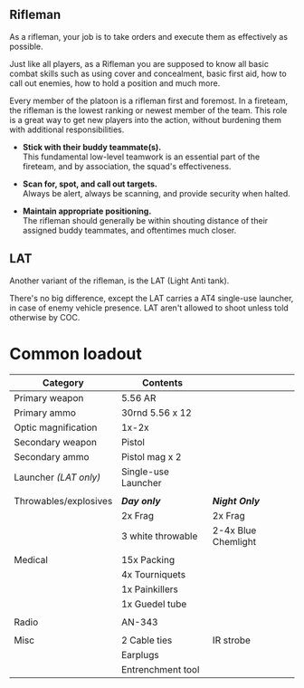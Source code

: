 ## Rifleman

As a rifleman, your job is to take orders and execute them as effectively as possible. 

Just like all players, as a Rifleman you are supposed to know all basic combat skills such as using cover and concealment, basic first aid, how to call out enemies, how to hold a position and much more.

Every member of the platoon is a rifleman first and foremost. In a fireteam, the rifleman is the lowest ranking or newest member of the team. This role is a great way to get new players into the action, without burdening them with additional responsibilities.

- **Stick with their buddy teammate(s).**</br>
This fundamental low-level teamwork is an essential part of the fireteam, and by association, the squad's effectiveness.
 
- **Scan for, spot, and call out targets.**</br>
Always be alert, always be scanning, and provide security when halted.
 
- **Maintain appropriate positioning.**</br> 
  The rifleman should generally be within shouting distance of their assigned buddy teammates, and oftentimes much closer.

## LAT 
Another variant of the rifleman, is the LAT (Light Anti tank).

There's no big difference, except the LAT carries a AT4 single-use launcher, in case of enemy vehicle presence.
LAT aren't allowed to shoot unless told otherwise by COC.


# Common loadout

|Category             | Contents             |                     |
|---------------------|----------------------|---------------------|
| Primary weapon      | 5.56 AR              |                     |
| Primary ammo        | 30rnd 5.56 x 12      |                     |
| Optic magnification | 1x-2x                |                     |
| Secondary weapon    | Pistol               |                     |
| Secondary ammo      | Pistol mag x 2       |                     |
| Launcher *(LAT only)*| Single-use Launcher  |                     |
|                     |                      |                     |
|Throwables/explosives| ***Day only***       | ***Night Only***    |
|                     | 2x Frag              | 2x Frag             |
|                     | 3 white throwable    | 2-4x Blue Chemlight |
|                     |                      |                     |
| Medical             | 15x Packing          |                     |
|                     | 4x Tourniquets       |                     |
|                     | 1x Painkillers       |                     |
|                     | 1x Guedel tube       |                     |
|                     |                      |                     |
| Radio               | AN-343               |                     |
|                     |                      |                     |
| Misc                | 2 Cable ties         | IR strobe           |
|                     | Earplugs             |                     |
|                     | Entrenchment tool    |                     |

